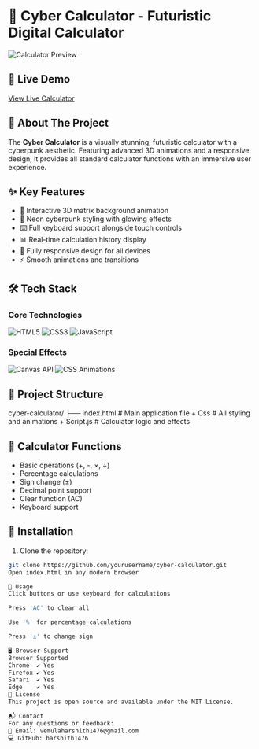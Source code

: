 # 🔢 Cyber Calculator - Futuristic Digital Calculator

![Calculator Preview](calculator-screenshot.png) 

## 🚀 Live Demo
[View Live Calculator](#) <!-- Add your live demo link here -->

## 🎯 About The Project
The **Cyber Calculator** is a visually stunning, futuristic calculator with a cyberpunk aesthetic. Featuring advanced 3D animations and a responsive design, it provides all standard calculator functions with an immersive user experience.

## ✨ Key Features
- 🌌 Interactive 3D matrix background animation
- 💙 Neon cyberpunk styling with glowing effects
- ⌨️ Full keyboard support alongside touch controls
- 📊 Real-time calculation history display
- 📱 Fully responsive design for all devices
- ⚡ Smooth animations and transitions

## 🛠 Tech Stack
### Core Technologies
![HTML5](https://img.shields.io/badge/HTML5-E34F26?style=for-the-badge&logo=html5&logoColor=white)
![CSS3](https://img.shields.io/badge/CSS3-1572B6?style=for-the-badge&logo=css3&logoColor=white)
![JavaScript](https://img.shields.io/badge/JavaScript-F7DF1E?style=for-the-badge&logo=javascript&logoColor=black)

### Special Effects
![Canvas API](https://img.shields.io/badge/Canvas_API-000000?style=for-the-badge&logo=html5&logoColor=white)
![CSS Animations](https://img.shields.io/badge/CSS_Animations-1572B6?style=for-the-badge&logo=css3&logoColor=white)

## 📂 Project Structure
cyber-calculator/
├── index.html # Main application file + Css # All styling and animations + Script.js  # Calculator logic and effects
## 🧮 Calculator Functions
- Basic operations (+, -, ×, ÷)
- Percentage calculations
- Sign change (±)
- Decimal point support
- Clear function (AC)
- Keyboard support

## 🔧 Installation
1. Clone the repository:
```bash
git clone https://github.com/yourusername/cyber-calculator.git
Open index.html in any modern browser

🌟 Usage
Click buttons or use keyboard for calculations

Press 'AC' to clear all

Use '%' for percentage calculations

Press '±' to change sign

🖥️ Browser Support
Browser	Supported
Chrome	✔ Yes
Firefox	✔ Yes
Safari	✔ Yes
Edge	✔ Yes
📜 License
This project is open source and available under the MIT License.

📬 Contact
For any questions or feedback:
📧 Email: vemulaharshith1476@gmail.com
💻 GitHub: harshith1476
